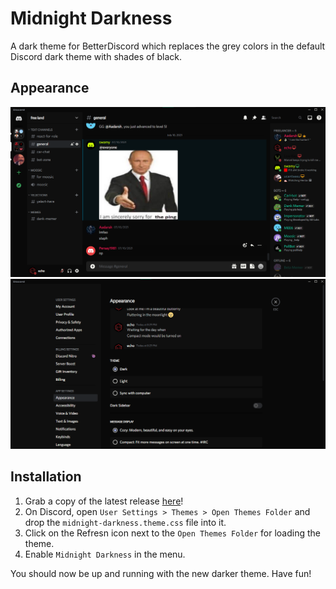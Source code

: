 # Midnight Darkness
A dark theme for BetterDiscord which replaces the grey colors in the default Discord dark theme with shades of black.

## Appearance
![](screenshots/server-general.png)
![](screenshots/user-settings.png)

## Installation
1. Grab a copy of the latest release [here](https://github.com/afk-echo/midnight-darkness-bdtheme/releases)!
2. On Discord, open `User Settings > Themes > Open Themes Folder` and drop the `midnight-darkness.theme.css` file into it.
3. Click on the Refresn icon next to the `Open Themes Folder` for loading the theme.
4. Enable `Midnight Darkness` in the menu.

You should now be up and running with the new darker theme. Have fun!
